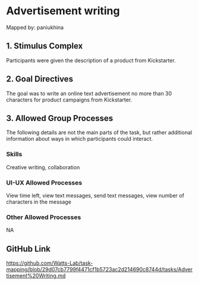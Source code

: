 # Advertisement writing

Mapped by: paniukhina 

## 1. Stimulus Complex 
Participants were given the description of a product from Kickstarter.

## 2. Goal Directives 
The goal was to write an online text advertisement no more than 30 characters for product campaigns from Kickstarter.

## 3. Allowed Group Processes 
The following details are not the main parts of the task, but rather additional information about ways in which participants could interact.

### Skills 
Creative writing, collaboration

### UI-UX Allowed Processes
View time left, view text messages, send text messages, view number of characters in the message

### Other Allowed Processes
NA

## GitHub Link 
https://github.com/Watts-Lab/task-mapping/blob/29d07cb7799f4471cf1b5723ac2d214690c8744d/tasks/Advertisement%20Writing.md
